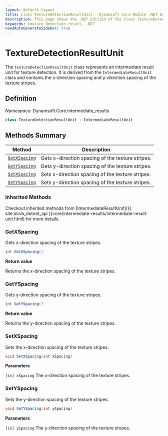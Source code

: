 ```yaml
---
layout: default-layout
title: class TextureDetectionResultUnit - Dynamsoft Core Module .NET Edition API Reference
description: This page shows the .NET Edition of the class TextureDetectionResultUnit in Dynamsoft Core Module.
keywords: texture detection result, .NET
needAutoGenerateSidebar: true
---
```


# TextureDetectionResultUnit

The `TextureDetectionResultUnit` class represents an intermediate result unit for texture detection. It is derived from the `IntermediateResultUnit` class and contains the x-direction spacing and y-direction spacing of the texture stripes.

## Definition

*Namespace:* Dynamsoft.Core.intermediate_results


```csharp
class TextureDetectionResultUnit : IntermediateResultUnit 
```

## Methods Summary

| Method               | Description |
|----------------------|-------------|
| [`GetXSpacing`](#getxspacing) | Gets x-direction spacing of the texture stripes. |
| [`GetYSpacing`](#getyspacing) | Gets y-direction spacing of the texture stripes. |
| [`SetXSpacing`](#setxspacing) | Sets x-direction spacing of the texture stripes. |
| [`SetYSpacing`](#setyspacing) | Sets y-direction spacing of the texture stripes. |

### Inherited Methods

Checkout inherited methods from [IntermediateResultUnit]({{ site.dcvb_dotnet_api }}core/intermediate-results/intermediate-result-unit.html) for more details.

### GetXSpacing

Gets x-direction spacing of the texture stripes.

```csharp
int GetXSpacing() 
```

**Return value**

Returns the x-direction spacing of the texture stripes.

### GetYSpacing

Gets y-direction spacing of the texture stripes.

```csharp
int GetYSpacing() 
```

**Return value**

Returns the y-direction spacing of the texture stripes.

### SetXSpacing

Sets the x-direction spacing of the texture stripes.

```csharp
void SetXSpacing(int xSpacing)
```

**Parameters**

`[in] xSpacing` The x-direction spacing of the texture stripes.

### SetYSpacing

Sets the y-direction spacing of the texture stripes.

```csharp
void SetYSpacing(int ySpacing)
```

**Parameters**

`[in] ySpacing` The y-direction spacing of the texture stripes.

